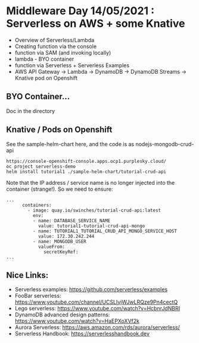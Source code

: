# Middleware Day 14/05/2021 : Serverless on AWS + some Knative

- Overview of Serverless/Lambda
- Creating function via the console
- function via SAM (and invoking locally)
- lambda - BYO container
- function via Serverless + Serverless Examples
- AWS API Gateway -> Lambda -> DynamoDB -> DynamoDB Streams -> Knative pod on Openshift

## BYO Container...

Doc in the directory

## Knative / Pods on Openshift

See the sample-helm-chart here, and the code is as nodejs-mongodb-crud-api

```
https://console-openshift-console.apps.ocp1.purplesky.cloud/
oc project serverless-demo
helm install tutorial1 ./sample-helm-chart/tutorial-crud-api
```

Note that the IP address / service name is no longer injected into the container (strange!).  So we need to ensure:

```
...
      containers:
        - image: quay.io/swinches/tutorial-crud-api:latest
          env:
          - name: DATABASE_SERVICE_NAME
            value: tutorial1-tutorial-crud-api-mongo
          - name: TUTORIAL1_TUTORIAL_CRUD_API_MONGO_SERVICE_HOST
            value: 172.30.242.244
          - name: MONGODB_USER
            valueFrom:
              secretKeyRef:
...
```

## Nice Links:

- Serverless examples: https://github.com/serverless/examples
- FooBar serverless: https://www.youtube.com/channel/UCSLIvjWJwLRQze9Pn4cectQ
- Lego serverless: https://www.youtube.com/watch?v=HcbnrJdNBRI
- DynamoDB advanced design patterns: https://www.youtube.com/watch?v=HaEPXoXVf2k
- Aurora Serverless: https://aws.amazon.com/rds/aurora/serverless/
- Serverless Handbook: https://serverlesshandbook.dev